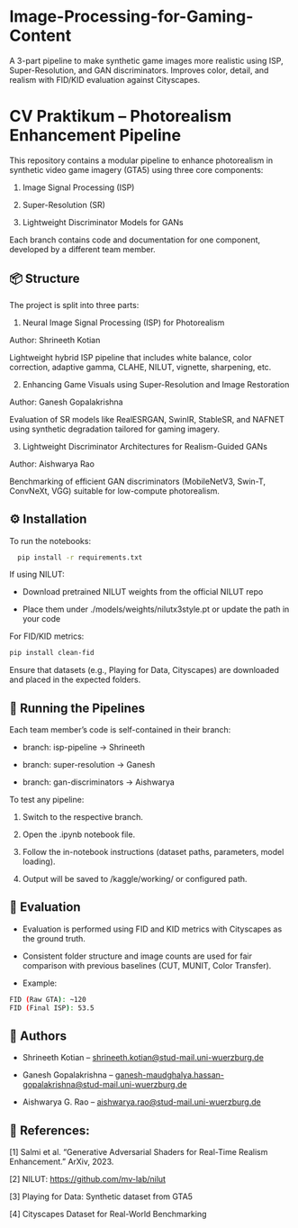 # Image-Processing-for-Gaming-Content
A 3-part pipeline to make synthetic game images more realistic using ISP, Super-Resolution, and GAN discriminators. Improves color, detail, and realism with FID/KID evaluation against Cityscapes.

# CV Praktikum – Photorealism Enhancement Pipeline

This repository contains a modular pipeline to enhance photorealism in synthetic video game imagery (GTA5) using three core components:

1. Image Signal Processing (ISP)

2. Super-Resolution (SR)

3. Lightweight Discriminator Models for GANs

Each branch contains code and documentation for one component, developed by a different team member.

## 📦 Structure
The project is split into three parts:

1. Neural Image Signal Processing (ISP) for Photorealism

Author: Shrineeth Kotian

Lightweight hybrid ISP pipeline that includes white balance, color correction, adaptive gamma, CLAHE, NILUT, vignette, sharpening, etc.

2. Enhancing Game Visuals using Super-Resolution and Image Restoration

Author: Ganesh Gopalakrishna 

Evaluation of SR models like RealESRGAN, SwinIR, StableSR, and NAFNET using synthetic degradation tailored for gaming imagery.

3. Lightweight Discriminator Architectures for Realism-Guided GANs

Author: Aishwarya Rao 

Benchmarking of efficient GAN discriminators (MobileNetV3, Swin-T, ConvNeXt, VGG) suitable for low-compute photorealism.

## ⚙️ Installation

To run the notebooks:


```bash
  pip install -r requirements.txt
```

If using NILUT:

- Download pretrained NILUT weights from the official NILUT repo

- Place them under ./models/weights/nilutx3style.pt or update the path in your code

For FID/KID metrics:
```bash
pip install clean-fid
```

Ensure that datasets (e.g., Playing for Data, Cityscapes) are downloaded and placed in the expected folders.

## 🚀 Running the Pipelines

Each team member’s code is self-contained in their branch:

- branch: isp-pipeline → Shrineeth

- branch: super-resolution → Ganesh

- branch: gan-discriminators → Aishwarya

To test any pipeline:

1. Switch to the respective branch.

2. Open the .ipynb notebook file.

3. Follow the in-notebook instructions (dataset paths, parameters, model loading).

4. Output will be saved to /kaggle/working/ or configured path.

## 🧪 Evaluation

- Evaluation is performed using FID and KID metrics with Cityscapes as the ground truth.

- Consistent folder structure and image counts are used for fair comparison with previous baselines (CUT, MUNIT, Color Transfer).

- Example:

```bash
FID (Raw GTA): ~120
FID (Final ISP): 53.5
```

## 👥 Authors

- Shrineeth Kotian – shrineeth.kotian@stud-mail.uni-wuerzburg.de

- Ganesh Gopalakrishna – ganesh-maudghalya.hassan-gopalakrishna@stud-mail.uni-wuerzburg.de

- Aishwarya G. Rao – aishwarya.rao@stud-mail.uni-wuerzburg.de

## 📄 References:

[1] Salmi et al. “Generative Adversarial Shaders for Real-Time Realism Enhancement.” ArXiv, 2023.

[2] NILUT: https://github.com/mv-lab/nilut

[3] Playing for Data: Synthetic dataset from GTA5

[4] Cityscapes Dataset for Real-World Benchmarking
